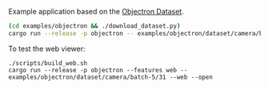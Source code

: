 Example application based on the [Objectron Dataset](https://github.com/google-research-datasets/Objectron).

```sh
(cd examples/objectron && ./download_dataset.py)
cargo run --release -p objectron -- examples/objectron/dataset/camera/batch-5/31
```

To test the web viewer:
```
./scripts/build_web.sh
cargo run --release -p objectron --features web -- examples/objectron/dataset/camera/batch-5/31 --web --open
```
